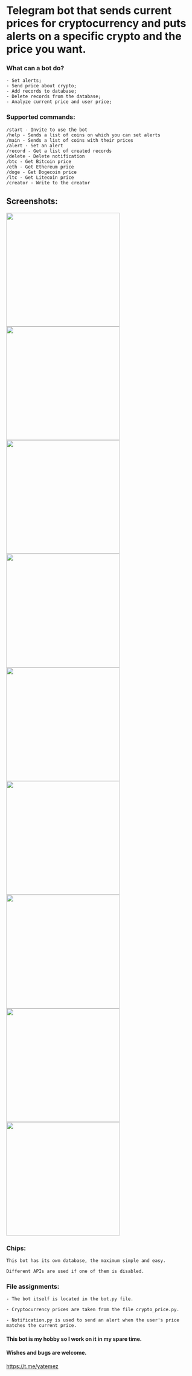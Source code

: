 #  Telegram bot that sends current prices for cryptocurrency and puts alerts on a specific crypto and the price you want.

### What can a bot do? ###

```
- Set alerts;
- Send price about crypto;
- Add records to database;
- Delete records from the database;
- Analyze current price and user price;
```

### Supported commands: ###
```
/start - Invite to use the bot
/help - Sends a list of coins on which you can set alerts
/main - Sends a list of coins with their prices
/alert - Set an alert
/record - Get a list of created records
/delete - Delete notification
/btc - Get Bitcoin price
/eth - Get Ethereum price
/doge - Get Dogecoin price
/ltc - Get Litecoin price
/creator - Write to the creator
```

## Screenshots:
<p align="left">
<img src="../main/assets/images/1.jpg" width="300">
<img src="../main/assets/images/2.jpg" width="300">
<img src="../main/assets/images/3.jpg" width="300">
<img src="../main/assets/images/4.jpg" width="300">
<img src="../main/assets/images/5.jpg" width="300">
<img src="../main/assets/images/6.jpg" width="300">
<img src="../main/assets/images/7.jpg" width="300">
<img src="../main/assets/images/8.jpg" width="300">
<img src="../main/assets/images/9.jpg" width="300">
  
</p>


### Chips: ###
```
This bot has its own database, the maximum simple and easy.

Different APIs are used if one of them is disabled.
```

### File assignments: ###

```
- The bot itself is located in the bot.py file.

- Cryptocurrency prices are taken from the file crypto_price.py.

- Notification.py is used to send an alert when the user's price matches the current price.
```

#### This bot is my hobby so I work on it in my spare time. ####



#### Wishes and bugs are welcome. ####

<https://t.me/yatemez>
